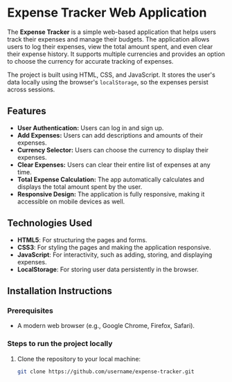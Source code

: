 # Expense Tracker Web Application


The **Expense Tracker** is a simple web-based application that helps users track their expenses and manage their budgets. The application allows users to log their expenses, view the total amount spent, and even clear their expense history. It supports multiple currencies and provides an option to choose the currency for accurate tracking of expenses.

The project is built using HTML, CSS, and JavaScript. It stores the user's data locally using the browser's `localStorage`, so the expenses persist across sessions.

## Features
- **User Authentication:** Users can log in and sign up.
- **Add Expenses:** Users can add descriptions and amounts of their expenses.
- **Currency Selector:** Users can choose the currency to display their expenses.
- **Clear Expenses:** Users can clear their entire list of expenses at any time.
- **Total Expense Calculation:** The app automatically calculates and displays the total amount spent by the user.
- **Responsive Design:** The application is fully responsive, making it accessible on mobile devices as well.

## Technologies Used
- **HTML5**: For structuring the pages and forms.
- **CSS3**: For styling the pages and making the application responsive.
- **JavaScript**: For interactivity, such as adding, storing, and displaying expenses.
- **LocalStorage**: For storing user data persistently in the browser.

## Installation Instructions

### Prerequisites
- A modern web browser (e.g., Google Chrome, Firefox, Safari).

### Steps to run the project locally
1. Clone the repository to your local machine:
   ```bash
   git clone https://github.com/username/expense-tracker.git
